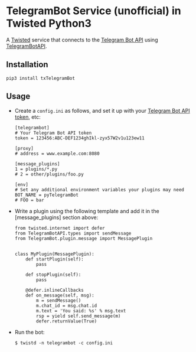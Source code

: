 # TelegramBot Service (unofficial) in Twisted Python3

A [Twisted](https://twistedmatrix.com) service that connects to the
[Telegram Bot API](https://core.telegram.org/bots/api) using
[TelegramBotAPI](https://github.com/sourcesimian/pyTelegramBotAPI).

## Installation
```
pip3 install txTelegramBot
```

## Usage
* Create a ```config.ini``` as follows, and set it up with your
[Telegram Bot API token](https://core.telegram.org/bots/api#authorizing-your-bot), etc:
    ```
    [telegrambot]
    # Your Telegram Bot API token
    token = 123456:ABC-DEF1234ghIkl-zyx57W2v1u123ew11

    [proxy]
    # address = www.example.com:8080

    [message_plugins]
    1 = plugins/*.py
    # 2 = other/plugins/foo.py

    [env]
    # Set any additional environment variables your plugins may need
    BOT_NAME = pyTelegramBot
    # FOO = bar
    ```

* Write a plugin using the following template and add it in the \[message_plugins\] section above:
    ```
    from twisted.internet import defer
    from TelegramBotAPI.types import sendMessage
    from TelegramBot.plugin.message import MessagePlugin


    class MyPlugin(MessagePlugin):
        def startPlugin(self):
            pass

        def stopPlugin(self):
            pass

        @defer.inlineCallbacks
        def on_message(self, msg):
            m = sendMessage()
            m.chat_id = msg.chat.id
            m.text = 'You said: %s' % msg.text
            rsp = yield self.send_message(m)
            defer.returnValue(True)
    ```

* Run the bot:
    ```
    $ twistd -n telegrambot -c config.ini
    ```
